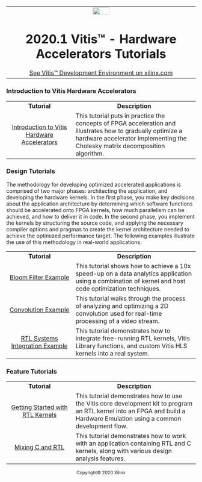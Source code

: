 <table width="100%">
 <tr width="100%">
    <td align="center"><img src="https://www.xilinx.com/content/dam/xilinx/imgs/press/media-kits/corporate/xilinx-logo.png" width="30%"/><h1>2020.1 Vitis™ - Hardware Accelerators Tutorials</h1>
    <a href="https://www.xilinx.com/products/design-tools/vitis.html">See Vitis™ Development Environment on xilinx.com</a>
    </td>
 </tr>
</table>


### Introduction to Vitis Hardware Accelerators

 <table style="width:100%">
 <tr>
 <td width="35%" align="center"><b>Tutorial</b>
 <td width="65%" align="center"><b>Description</b>
 </tr>
 <tr>
 <td align="center"><a href="../Introduction/README.md">Introduction to Vitis Hardware Accelerators</a></td>
 <td>This tutorial puts in practice the concepts of FPGA acceleration and illustrates how to gradually optimize a hardware accelerator implementing the Cholesky matrix decomposition algorithm.</td>
 </tr>
 </table>


### Design Tutorials

The methodology for developing optimized accelerated applications is comprised of two major phases: architecting the application, and developing the hardware kernels. In the first phase, you make key decisions about the application architecture by determining which software functions should be accelerated onto FPGA kernels, how much parallelism can be achieved, and how to deliver it in code. In the second phase, you implement the kernels by structuring the source code, and applying the necessary compiler options and pragmas to create the kernel architecture needed to achieve the optimized performance target. The following examples illustrate the use of this methodology in real-world applications.



 <table style="width:100%">
 <tr>
 <td width="35%" align="center"><b>Tutorial</b>
 <td width="65%" align="center"><b>Description</b>
 </tr>
 <tr>
 <td align="center"><a href="./02-bloom/README.md">Bloom Filter Example</a></td>
 <td>This tutorial shows how to achieve a 10x speed-up on a data analytics application using a combination of kernel and host code optimization techniques.</td>
 </tr>
 <tr>
 <td align="center"><a href="./01-convolution-tutorial/README.md">Convolution Example</a></td>
 <td>This tutorial walks through the process of analyzing and optimizing a 2D convolution used for real-time processing of a video stream.</td>
 </tr>
 <tr>
 <td align="center"><a href="./03-rtl_stream_kernel_integration/README.md">RTL Systems Integration Example</a></td>
 <td>This tutorial demonstrates how to integrate free-running RTL kernels, Vitis Library functions, and custom Vitis HLS kernels into a real system.</td>
 </tr>
 </table>



### Feature Tutorials

 <table style="width:100%">
 <tr>
 <td width="35%" align="center"><b>Tutorial</b>
 <td width="65%" align="center"><b>Description</b>
 </tr>
 <tr>
 <td align="center"><a href="../Feature_Tutorials/01-rtl_kernel_workflow/README.md">Getting Started with RTL Kernels</a></td>
 <td>This tutorial demonstrates how to use the Vitis core development kit to program an RTL kernel into an FPGA and build a Hardware Emulation using a common development flow.</td>
 </tr>
 <tr>
 <td align="center"><a href="../Feature_Tutorials/02-mixing-c-rtl-kernels/README.md">Mixing C and RTL</a></td>
 <td>This tutorial demonstrates how to work with an application containing RTL and C kernels, along with various design analysis features.</td>
 </tr>
 </table>

<p align="center"><sup>Copyright&copy; 2020 Xilinx</sup></p>

